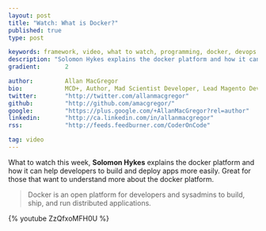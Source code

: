 ```yaml
---
layout: post
title: "Watch: What is Docker?"
published: true
type: post

keywords: framework, video, what to watch, programming, docker, devops
description: "Solomon Hykes explains the docker platform and how it can help developers to build and deploy apps more easily."
gradient: 		2

author: 		Allan MacGregor
bio: 			MCD+, Author, Mad Scientist Developer, Lead Magento Developer @demacmedia.
twitter: 		"http://twitter.com/allanmacgregor"
github: 		"http://github.com/amacgregor/"
google: 		"https://plus.google.com/+AllanMacGregor?rel=author"
linkedin: 		"http://ca.linkedin.com/in/allanmacgregor"
rss: 			"http://feeds.feedburner.com/CoderOnCode"

tag: video
---
```


What to watch this week, **Solomon Hykes** explains the docker platform and how it can help developers to build and deploy apps more easily. Great for
those that want to understand more about the docker platform.



> Docker is an open platform for developers and sysadmins to build, ship, and run distributed applications.

{% youtube ZzQfxoMFH0U %}
